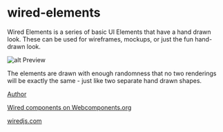 # wired-elements
Wired Elements is a series of basic UI Elements that have a hand drawn look. These can be used for wireframes, mockups, or just the fun hand-drawn look. 

![alt Preview](https://i.imgur.com/qttPllg.png)

The elements are drawn with enough randomness that no two renderings will be exactly the same - just like two separate hand drawn shapes. 

[Author](https://twitter.com/preetster)

[Wired components on Webcomponents.org](https://www.webcomponents.org/collection/wiredjs/wired-elements)

[wiredjs.com](http://wiredjs.com)
